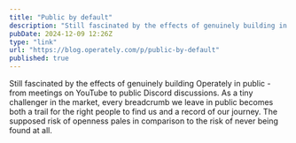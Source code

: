 ```yaml
---
title: "Public by default"
description: "Still fascinated by the effects of genuinely building in public."
pubDate: 2024-12-09 12:26Z
type: "link"
url: "https://blog.operately.com/p/public-by-default"
published: true
---
```


Still fascinated by the effects of genuinely building Operately in public - from meetings on YouTube to public Discord discussions. As a tiny challenger in the market, every breadcrumb we leave in public becomes both a trail for the right people to find us and a record of our journey. The supposed risk of openness pales in comparison to the risk of never being found at all.

